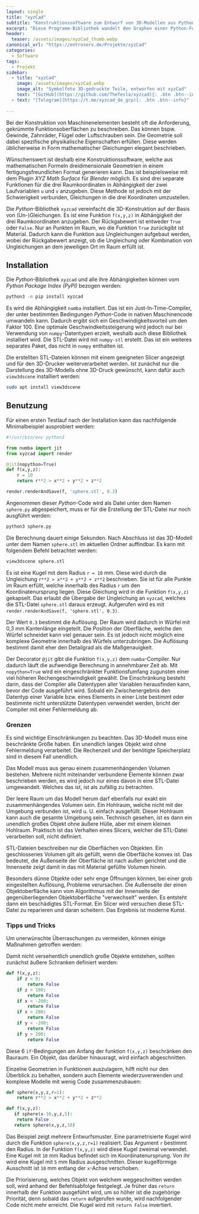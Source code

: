 ```yaml
---
layout: single 
title: "xyzCad"
subtitle: "Konstruktionssoftware zum Entwurf von 3D-Modellen aus Python-Funktionen"
excerpt: "Diese Programm-Bibliothek wandelt den Graphen einer Python-Funktion in Abhängigkeit der drei Raumkoordinaten in einen Volumenkörper in Form einer STL-Datei um."
header:
  teaser: /assets/images/xyzCad_thumb.webp
canonical_url: "https://entroserv.de/Projekte/xyzCad"
categories:
  - Software
tags:
  - Projekt
sidebar:
  - title: "xyzCad"
    image: /assets/images/xyzCad.webp
    image_alt: "Symbolfoto 3D-gedruckte Teile, entworfen mit xyzCad"
    text: "[GitHub](https://github.com/TheTesla/xyzcad){: .btn .btn--info}"
  - text: "[Telegram](https://t.me/xyzcad_de_grp){: .btn .btn--info}"
    
---
```


Bei der Konstruktion von Maschinenelementen besteht oft die Anforderung, gekrümmte Funktionsoberflächen zu beschreiben. Das können bspw. Gewinde, Zahnräder, Flügel oder Luftschrauben sein. Die Geometrie soll dabei spezifische physikalische Eigenschaften erfüllen. Diese werden üblicherweise in Form mathematischer Gleichungen elegant beschrieben. 

Wünschenswert ist deshalb eine Konstruktionssoftware, welche aus mathematischen Formeln dreidimensionale Geometrien in einem fertigungsfreundlichen Format generieren kann. Das ist beispielsweise mit dem Plugin _XYZ Math Surface_ für _Blender_ möglich. Es sind drei separate Funktionen für die drei Raumkoordinaten in Abhängigkeit der zwei Laufvariablen `u` und `v` anzugeben. Diese Methode ist jedoch mit der Schwierigkeit verbunden, Gleichungen in die drei Koordinaten umzustellen. 

Die _Python_-Bibliothek `xyzcad` vereinfacht die 3D-Konstruktion auf der Basis von (Un-)Gleichungen. Es ist eine Funktion `f(x,y,z)` in Abhängigkeit der drei Raumkoordinaten anzugeben. Der Rückgabewert ist entweder `True` oder `False`. Nur an Punkten im Raum, wo die Funktion `True` zurückgibt ist Material. Dadurch kann die Funktion aus Ungleichungen aufgebaut werden, wobei der Rückgabewert anzeigt, ob die Ungleichung oder Kombination von Ungleichungen an dem jeweiligen Ort im Raum erfüllt ist. 

## Installation

Die _Python_-Bibliothek `xyzcad` und alle ihre Abhängigkeiten können vom _Python Package Index (PyPI)_ bezogen werden:

```bash
python3 -m pip install xyzcad
```

Es wird die Abhängigkeit `numba` installiert. Das ist ein Just-In-Time-Compiler, der unter bestimmten Bedingungen _Python_-Code in nativen Maschinencode umwandeln kann. Dadurch ergibt sich ein Geschwindigkeitsvorteil um den Faktor 100. Eine optimale Geschwindkeitssteigerung wird jedoch nur bei Verwendung von `numpy`-Datentypen erzielt, weshalb auch diese Bibliothek installiert wird. Die STL-Datei wird mit `numpy-stl` erstellt. Das ist ein weiteres separates Paket, das nicht in `numpy` enthalten ist.

Die erstellten STL-Dateien können mit einem geeigneten Slicer angezeigt und für den 3D-Drucker weiterverarbeitet werden. Ist zunächst nur die Darstellung des 3D-Modells ohne 3D-Druck gewünscht, kann dafür auch `view3dscene` installiert werden:

```bash
sudo apt install view3dscene
```

## Benutzung

Für einen ersten Testlauf nach der Installation kann das nachfolgende Minimalbeispiel ausprobiert werden: 

```python
#!/usr/bin/env python3

from numba import jit
from xyzcad import render

@jit(nopython=True)
def f(x,y,z):
    r = 10
    return r**2 > x**2 + y**2 + z**2

render.renderAndSave(f, 'sphere.stl', 0.3)
```

Angenommen dieser _Python_-Code wird als Datei unter dem Namen `sphere.py` abgespeichert, muss er für die Erstellung der STL-Datei nur noch ausgführt werden:

```bash
python3 sphere.py
```

Die Berechnung dauert einige Sekunden. Nach Abschluss ist das 3D-Modell unter dem Namen `sphere.stl` im aktuellen Ordner auffindbar. Es kann mit folgendem Befehl betrachtet werden:

```bash
view3dscene sphere.stl
```

Es ist eine Kugel mit dem Radius `r = 10` mm. Diese wird durch die Ungleichung `r**2 > x**2 + y**2 + z**2` beschrieben. Sie ist für alle Punkte im Raum erfüllt, welche innerhalb des Radius `r` um den Koordinatenursprung liegen. Diese Gleichung wird in die Funktion `f(x,y,z)` gekapselt. Das erlaubt die Übergabe der Ungleichung an `xyzcad`, welches die STL-Datei `sphere.stl` daraus erzeugt. Aufgerufen wird es mit `render.renderAndSave(f, 'sphere.stl', 0.3)`.

Der Wert `0.3` bestimmt die Auflösung. Der Raum wird dadurch in Würfel mit 0,3 mm Kantenlänge eingeteilt. Die Position der Oberfläche, welche den Würfel schneidet kann viel genauer sein. Es ist jedoch nicht möglich eine komplexe Geometrie innerhalb des Würfels unterzubringen. Die Auflösung bestimmt damit eher den Detailgrad als die Maßgenauigkeit. 

Der Decorator `@jit` gibt die Funktion `f(x,y,z)` dem `numba`-Compiler. Nur dadurch läuft die aufwendige Berechnung in annehmbarer Zeit ab. Mit `nopython=True` wird ein eingeschränkter Funktionsfumfang zugunsten einer viel höheren Rechengeschwindigkeit gewählt. Die Einschränkung besteht darin, dass der Compiler alle Datentypen aller Variablen herausfinden kann, bevor der Code ausgeführt wird. Sobald ein Zwischenergebnis den Datentyp einer Variable bzw. eines Elements in einer Liste bestímmt oder bestimmte nicht unterstützte Datentypen verwendet werden, bricht der Compiler mit einer Fehlermeldung ab. 

### Grenzen

Es sind wichtige Einschränkungen zu beachten. Das 3D-Modell muss eine beschränkte Größe haben. Ein unendlich langes Objekt wird ohne Fehlermeldung verarbeitet. Die Rechenzeit und der benötigte Speicherplatz sind in diesem Fall unendlich.

Das Modell muss aus genau einem zusammenhängenden Volumen bestehen. Mehrere nicht miteinander verbundene Elemente können zwar beschrieben werden, es wird jedoch nur eines davon in eine STL-Datei umgewandelt. Welches das ist, ist als zufällig zu betrachten.

Der leere Raum um das Modell herum darf ebenfalls nur exakt ein zusammenhängendes Volumen sein. Ein Hohlraum, welche nicht mit der Umgebung verbunden ist, wird u. U. einfach ausgefüllt. Dieser Hohlraum kann auch die gesamte Umgebung sein. Technisch gesehen, ist es dann ein unendlich großes Objekt ohne äußere Hülle, aber mit einem kleinen Hohlraum. Praktisch ist das Verhalten eines Slicers, welcher die STL-Datei verarbeiten soll, nicht definiert.

STL-Dateien beschreiben nur die Oberflächen von Objekten. Ein geschlossenes Volumen gilt als gefüllt, wenn die Oberfläche konvex ist. Das bedeutet, die Außenseite der Oberfläche ist nach außen gerichtet und die Innenseite zeigt damit in das mit Material gefüllte Volumen hinein. 

Besonders dünne Objekte oder sehr enge Öffnungen können, bei einer grob eingestellten Auflösung, Probleme verursachen. Die Außenseite der einen Objektoberfläche kann vom Algorithmus mit der Innenseite der gegenüberliegenden Objektoberfläche "verwechselt" werden. Es entsteht dann ein beschädigtes STL-Format. Ein Slicer wird versuchen diese STL-Datei zu reparieren und daran scheitern. Das Ergebnis ist moderne Kunst.

### Tipps und Tricks

Um unerwünschte Überraschungen zu vermeiden, können einige Maßnahmen getroffen werden:

Damit nicht versehentlich unendlich große Objekte entstehen, sollten zunächst äußere Schranken definiert werden:

```python
def f(x,y,z):
    if z < 0:
        return False
    if z > 100:
        return False
    if x < -200:
        return False
    if x > 200:
        return False
    if y < -200:
        return False
    if y > 200:
        return False
```

Diese 6 `if`-Bedingungen am Anfang der funktion `f(x,y,z)` beschränken den Bauraum. Ein Objekt, das darüber hinausragt, wird einfach abgeschnitten.

Einzelne Geometrien in Funktionen auszulagern, hilft nicht nur den Überblick zu behalten, sondern auch Elemente wiederzuverwenden und komplexe Modelle mit wenig Code zusammenzubauen:
 
```python
def sphere(x,y,z,r=1):
    return r**2 > x**2 + y**2 + z**2

def f(x,y,z):
   if sphere(x-10,y,z,5):
	return False
   return sphere(x,y,z,10)
```

Das Beispiel zeigt mehrere Entwurfsmuster. Eine parametrisierte Kugel wird durch die Funktion `sphere(x,y,z,r=1)` realisiert. Das Argument `r` bestimmt den Radius. In der Funktion `f(x,y,z)` wird diese Kugel zweimal verwendet. Eine Kugel mit `10` mm Radius befindet sich im Koordinatenursprung. Von ihr wird eine Kugel mit `5` mm Radius ausgeschnitten. Dieser kugelförmige Ausschnitt ist `10` mm entlang der `x`-Achse verschoben.

Die Priorisierung, welches Objekt von welchem weggeschnitten werden soll, wird anhand der Befehlsabfolge festgelegt. Je früher das `return` innerhalb der Funktion ausgeführt wird, um so höher ist die zugehörige Priorität, denn sobald das `return` aufgerufen wurde, wird nachfolgender Code nicht mehr erreicht. Die Kugel wird mit `return False` invertiert. 


